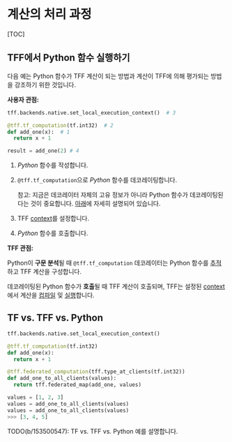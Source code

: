 # 계산의 처리 과정

[TOC]

## TFF에서 Python 함수 실행하기

다음 예는 Python 함수가 TFF 계산이 되는 방법과 계산이 TFF에 의해 평가되는 방법을 강조하기 위한 것입니다.

**사용자 관점:**

```python
tff.backends.native.set_local_execution_context()  # 3

@tff.tf_computation(tf.int32)  # 2
def add_one(x):  # 1
  return x + 1

result = add_one(2) # 4
```

1. *Python* 함수를 작성합니다.

2. `@tff.tf_computation`으로 *Python* 함수를 데코레이팅합니다.

    참고: 지금은 데코레이터 자체의 고유 정보가 아니라 Python 함수가 데코레이팅된다는 것이 중요합니다. [아래](#tf-vs-tff-vs-python)에 자세히 설명되어 있습니다.

3. TFF [context](context.md)를 설정합니다.

4. *Python* 함수를 호출합니다.

**TFF 관점:**

Python이 **구문 분석**될 때 `@tff.tf_computation` 데코레이터는 Python 함수를 [추적](tracing.md)하고 TFF 계산을 구성합니다.

데코레이팅된 Python 함수가 **호출**될 때 TFF 계산이 호출되며, TFF는 설정된 [context](context.md)에서 계산을 [컴파일](compilation.md) 및 [실행](execution.md)합니다.

## TF vs. TFF vs. Python

```python
tff.backends.native.set_local_execution_context()

@tff.tf_computation(tf.int32)
def add_one(x):
  return x + 1

@tff.federated_computation(tff.type_at_clients(tf.int32))
def add_one_to_all_clients(values):
  return tff.federated_map(add_one, values)

values = [1, 2, 3]
values = add_one_to_all_clients(values)
values = add_one_to_all_clients(values)
>>> [3, 4, 5]
```

TODO(b/153500547): TF vs. TFF vs. Python 예를 설명합니다.

